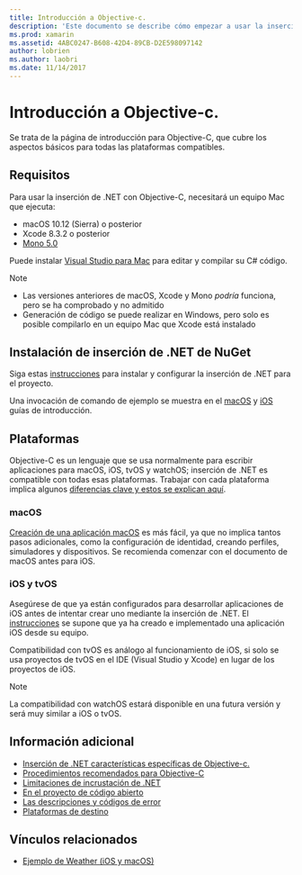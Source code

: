 ```yaml
---
title: Introducción a Objective-c.
description: 'Este documento se describe cómo empezar a usar la inserción de .NET con Objective-C. Describe los requisitos, la instalación de inserción de .NET de NuGet y las plataformas compatibles.'
ms.prod: xamarin
ms.assetid: 4ABC0247-B608-42D4-89CB-D2E598097142
author: lobrien
ms.author: laobri
ms.date: 11/14/2017
---
```


# <a name="getting-started-with-objective-c"></a>Introducción a Objective-c.

Se trata de la página de introducción para Objective-C, que cubre los aspectos básicos para todas las plataformas compatibles.

## <a name="requirements"></a>Requisitos

Para usar la inserción de .NET con Objective-C, necesitará un equipo Mac que ejecuta:

* macOS 10.12 (Sierra) o posterior
* Xcode 8.3.2 o posterior
* [Mono 5.0](https://www.mono-project.com/download/)

Puede instalar [Visual Studio para Mac](https://visualstudio.microsoft.com/vs/mac/) para editar y compilar su C# código.

> [!NOTE]
> * Las versiones anteriores de macOS, Xcode y Mono _podría_ funciona, pero se ha comprobado y no admitido
> * Generación de código se puede realizar en Windows, pero solo es posible compilarlo en un equipo Mac que Xcode está instalado

## <a name="installing-net-embedding-from-nuget"></a>Instalación de inserción de .NET de NuGet

Siga estas [instrucciones](~/tools/dotnet-embedding/get-started/install/install.md) para instalar y configurar la inserción de .NET para el proyecto.

Una invocación de comando de ejemplo se muestra en el [macOS](~/tools/dotnet-embedding/get-started/objective-c/macos.md) y [iOS](~/tools/dotnet-embedding/get-started/objective-c/ios.md) guías de introducción.

## <a name="platforms"></a>Plataformas

Objective-C es un lenguaje que se usa normalmente para escribir aplicaciones para macOS, iOS, tvOS y watchOS; inserción de .NET es compatible con todas esas plataformas. Trabajar con cada plataforma implica algunos [diferencias clave y estos se explican aquí](~/tools/dotnet-embedding/objective-c/platforms.md).

### <a name="macos"></a>macOS

[Creación de una aplicación macOS](~/tools/dotnet-embedding/get-started/objective-c/macos.md) es más fácil, ya que no implica tantos pasos adicionales, como la configuración de identidad, creando perfiles, simuladores y dispositivos. Se recomienda comenzar con el documento de macOS antes para iOS.

### <a name="ios--tvos"></a>iOS y tvOS

Asegúrese de que ya están configurados para desarrollar aplicaciones de iOS antes de intentar crear uno mediante la inserción de .NET. El [instrucciones](~/tools/dotnet-embedding/get-started/objective-c/ios.md) se supone que ya ha creado e implementado una aplicación iOS desde su equipo.

Compatibilidad con tvOS es análogo al funcionamiento de iOS, si solo se usa proyectos de tvOS en el IDE (Visual Studio y Xcode) en lugar de los proyectos de iOS.

> [!NOTE]
> La compatibilidad con watchOS estará disponible en una futura versión y será muy similar a iOS o tvOS.

## <a name="further-reading"></a>Información adicional

* [Inserción de .NET características específicas de Objective-c.](~/tools/dotnet-embedding/objective-c/index.md)
* [Procedimientos recomendados para Objective-C](~/tools/dotnet-embedding/objective-c/best-practices.md)
* [Limitaciones de incrustación de .NET](~/tools/dotnet-embedding/limitations.md)
* [En el proyecto de código abierto](https://github.com/mono/Embeddinator-4000/blob/master/Contributing.md)
* [Las descripciones y códigos de error](~/tools/dotnet-embedding/errors.md)
* [Plataformas de destino](~/tools/dotnet-embedding/objective-c/platforms.md)

## <a name="related-links"></a>Vínculos relacionados

- [Ejemplo de Weather (iOS y macOS)](https://github.com/jamesmontemagno/embeddinator-weather)
